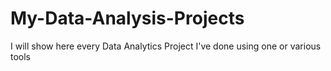 # My-Data-Analysis-Projects
I will show here every Data Analytics Project I've done using one or various tools
